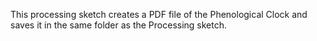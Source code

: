 This processing sketch creates a PDF file of the Phenological Clock and saves it in the same folder as the Processing sketch.
